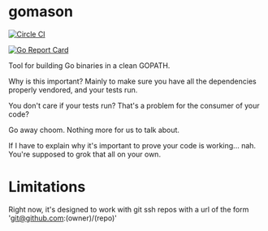 # gomason

[![Circle CI](https://circleci.com/gh/nikogura/gomason.svg?style=shield)](https://circleci.com/gh/nikogura/gomason)

[![Go Report Card](https://goreportcard.com/badge/github.com/nikogura/gomason)](https://goreportcard.com/report/github.com/nikogura/gomason)

Tool for building Go binaries in a clean GOPATH.  

Why is this important?  Mainly to make sure you have all the dependencies properly vendored, and your tests run.

You don't care if your tests run?  That's a problem for the consumer of your code?

Go away choom.  Nothing more for us to talk about.  

If I have to explain why it's important to prove your code is working... nah.  You're supposed to grok that all on your own.

# Limitations

Right now, it's designed to work with git ssh repos with a url of the form 'git@github.com:(owner)/(repo)'
